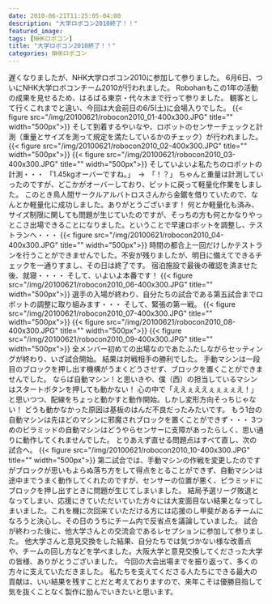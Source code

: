 ```yaml
---
date: 2010-06-21T11:25:05-04:00
description: "大学ロボコン2010終了！！"
featured_image: 
tags: [NHKロボコン]
title: "大学ロボコン2010終了！！"
categories: NHKロボコン
---
```


遅くなりましたが、NHK大学ロボコン2010に参加して参りました。
6月6日、ついにNHK大学ロボコンチーム2010が行われました。
Robohanもこの1年の活動の成果を見せるため、はるばる東京・代々木まで行って参りました。
観客として行くこれまでと違い、今回は大会前日の6/5(土)に会場入りでした。
{{< figure src="/img/20100621/robocon2010_01-400x300.JPG" title="" width="500px">}}
そして到着するやいなや、ロボットのセンサーチェックと計測（重量とサイズを測って規定を満たしているかのチェック）が行われました。
{{< figure src="/img/20100621/robocon2010_02-400x300.JPG" title="" width="500px">}}
{{< figure src="/img/20100621/robocon2010_03-400x300.JPG" title="" width="500px">}}
そしていよいよ私たちのロボットの計測・・・
「1.45kgオーバーですね。」　→　「！？」
ちゃんと重量は計測していったのですが、どこかがオーバーしており、ピットに戻って軽量化作業をしました。
このとき鳥人間サークルアルバトロスさんから金鋸を借りていたので、なんとか軽量化に成功しました。ありがとうございます！
何とか軽量化も済み、サイズ制限に関しても問題が生じていたのですが、そっちの方も何とかなりやっとこさ出場できることになりました。ということで早速ロボットを調整し、テストランへ・・・
{{< figure src="/img/20100621/robocon2010_04-400x300.JPG" title="" width="500px">}}
時間の都合上一回だけしかテストランを行うことができませんでした。不安が残りましたが、明日に備えてできるチェックを一通りすまし、その日は終了です。
宿泊施設で最後の確認を済ませた後、就寝・・・・
そして、いよいよ本番です！
{{< figure src="/img/20100621/robocon2010_06-400x300.JPG" title="" width="500px">}}
選手の入場が終わり、自分たちの試合である第五試合までロボットの調整に取り組みます・・・
そして、緊張の第一戦。
{{< figure src="/img/20100621/robocon2010_07-400x300.JPG" title="" width="500px">}}
{{< figure src="/img/20100621/robocon2010_08-400x300.JPG" title="" width="500px">}}
{{< figure src="/img/20100621/robocon2010_09-400x300.JPG" title="" width="500px">}}
全メンバー初めての出場なのであたふたしながらセッティングが終わり、いざ試合開始。
結果は対戦相手の勝利でした。
手動マシンは一段目のブロックを押し出す機構がうまくどうさせず、ブロックを置くことができませんでした。
ならば自動マシン！と思いきや、僕（西）の担当しているマシンはスタートボタンを押しても動かない！
心の中で「ええぇええぇぇぇぇえ！」と思いつつ、配線をちょっと動かすと動作開始。しかし変形方向そっちじゃない！
どうも動かなかった原因は基板のはんだ不良だったみたいです。
もう1台の自動マシンは先ほどのマシンに邪魔されブロックを置くことができず・・・
3つめのピラミッドの自動マシンはどうやらセンサーに支障があったらしく、思い通りに動作してくれませんでした。
とりあえず直せる問題点はすべて直し、次の試合へ。
{{< figure src="/img/20100621/robocon2010_10-400x300.JPG" title="" width="500px">}}
第二試合では、手動マシンの作戦を変更したのですがブロックが思いもよらぬ落ち方をして得点をとることができず、自動マシンは途中までうまく動作してくれたのですが、センサーの位置が悪く、ピラミッドにブロックを押し出すときに問題が生じてしまいました。
結局予選リーグ敗退となってしまい、応援にきていただいていた方々には大変面目ない結果となってしまいました。これを機に次回来ていただける方には応援のし甲斐があるチームになろうと決心し、その日のうちにチーム内で反省点を議論していました。
試合が終わった後に、他大学さんとの交流会であるレセプションに参加して参りました。
他大学さんと意見交換をした結果、自分たちでは気づかない様な改善点や、チームの回し方などを学べました。大阪大学と意見交換してくださった大学の皆様、ありがとうございました。
今回の大会出場までを振り返って、多くの方々に支えていただきました。
私たちを支えてくださる人たちにできる最大の貢献は、いい結果を残すことだと考えておりますので、来年こそは優勝目指して気を抜くことなく製作に励んでいきたいと思います。
